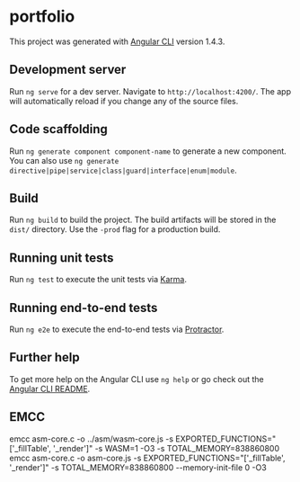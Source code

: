 # portfolio

This project was generated with [Angular CLI](https://github.com/angular/angular-cli) version 1.4.3.

## Development server

Run `ng serve` for a dev server. Navigate to `http://localhost:4200/`. The app will automatically reload if you change any of the source files.

## Code scaffolding

Run `ng generate component component-name` to generate a new component. You can also use `ng generate directive|pipe|service|class|guard|interface|enum|module`.

## Build

Run `ng build` to build the project. The build artifacts will be stored in the `dist/` directory. Use the `-prod` flag for a production build.

## Running unit tests

Run `ng test` to execute the unit tests via [Karma](https://karma-runner.github.io).

## Running end-to-end tests

Run `ng e2e` to execute the end-to-end tests via [Protractor](http://www.protractortest.org/).

## Further help

To get more help on the Angular CLI use `ng help` or go check out the [Angular CLI README](https://github.com/angular/angular-cli/blob/master/README.md).

## EMCC

emcc asm-core.c -o ../asm/wasm-core.js -s EXPORTED_FUNCTIONS="['_fillTable', '_render']" -s WASM=1 -O3 -s TOTAL_MEMORY=838860800
emcc asm-core.c -o asm-core.js -s EXPORTED_FUNCTIONS="['_fillTable', '_render']" -s TOTAL_MEMORY=838860800 --memory-init-file 0 -O3

